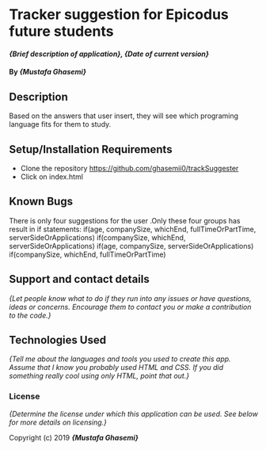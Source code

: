 # Tracker suggestion for Epicodus future students

#### _{Brief description of application}, {Date of current version}_

#### By _**{Mustafa Ghasemi}**_

## Description

Based on the answers that user insert, they will see which programing language fits for them to study.

## Setup/Installation Requirements

* Clone the repository https://github.com/ghasemii0/trackSuggester
* Click on index.html



## Known Bugs

There is only four suggestions for the user .Only these four groups has result in if statements:
if(age, companySize, whichEnd, fullTimeOrPartTime, serverSideOrApplications)
if(companySize, whichEnd, serverSideOrApplications)
if(age, companySize, serverSideOrApplications)
if(companySize, whichEnd, fullTimeOrPartTime)

## Support and contact details

_{Let people know what to do if they run into any issues or have questions, ideas or concerns.  Encourage them to contact you or make a contribution to the code.}_

## Technologies Used

_{Tell me about the languages and tools you used to create this app. Assume that I know you probably used HTML and CSS. If you did something really cool using only HTML, point that out.}_

### License

*{Determine the license under which this application can be used.  See below for more details on licensing.}*

Copyright (c) 2019 **_{Mustafa Ghasemi}_**
